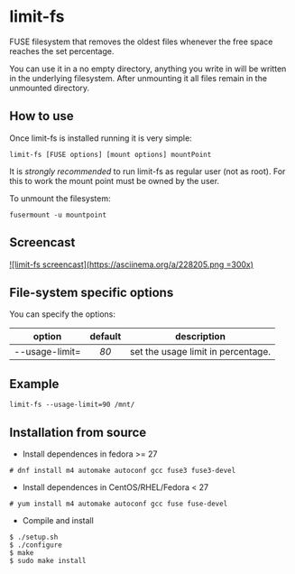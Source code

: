 # limit-fs
FUSE filesystem that removes the oldest files whenever the free space
reaches the set percentage.

You can use it in a no empty directory, anything you write in will be
written in the underlying filesystem. After unmounting it all files
remain in the unmounted directory.

## How to use
Once limit-fs is installed running it is very simple:

```
limit-fs [FUSE options] [mount options] mountPoint
```
It is _strongly recommended_ to run limit-fs as regular user (not as
root). For this to work the mount point must be owned by the user.

To unmount the filesystem:
```
fusermount -u mountpoint
```

## Screencast
[![limit-fs screencast](https://asciinema.org/a/228205.png =300x)](https://asciinema.org/a/228205)

## File-system specific options

You can specify the options:

| option | default | description |
|:-:|:-:|---|
| --usage-limit=<d>  | *80* | set the usage limit in percentage. |

## Example
```
limit-fs --usage-limit=90 /mnt/
```

## Installation from source

 * Install dependences in fedora >= 27
```
# dnf install m4 automake autoconf gcc fuse3 fuse3-devel
```

 * Install dependences in CentOS/RHEL/Fedora < 27
```
# yum install m4 automake autoconf gcc fuse fuse-devel
```

* Compile and install
```
$ ./setup.sh
$ ./configure
$ make
$ sudo make install
```

